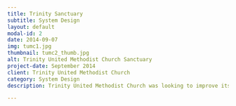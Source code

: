 ```yaml
---
title: Trinity Sanctuary
subtitle: System Design
layout: default
modal-id: 2
date: 2014-09-07
img: tumc1.jpg
thumbnail: tumc2_thumb.jpg
alt: Trinity United Methodist Church Sanctuary
project-date: September 2014
client: Trinity United Methodist Church
category: System Design
description: Trinity United Methodist Church was looking to improve its contemporary worship service.  As part of this they needed to update their current sound system, replacing the failing audio console with an updated console, and updating the speakers to handle a more modern style of music, while still maintaining the visual asthetics of the traditional sanctuary space.

---
```

